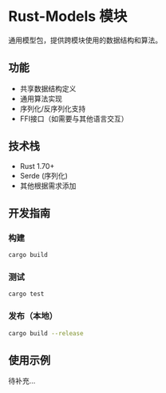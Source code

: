 # Rust-Models 模块

通用模型包，提供跨模块使用的数据结构和算法。

## 功能

- 共享数据结构定义
- 通用算法实现
- 序列化/反序列化支持
- FFI接口（如需要与其他语言交互）

## 技术栈

- Rust 1.70+
- Serde (序列化)
- 其他根据需求添加

## 开发指南

### 构建

```bash
cargo build
```

### 测试

```bash
cargo test
```

### 发布（本地）

```bash
cargo build --release
```

## 使用示例

待补充...

